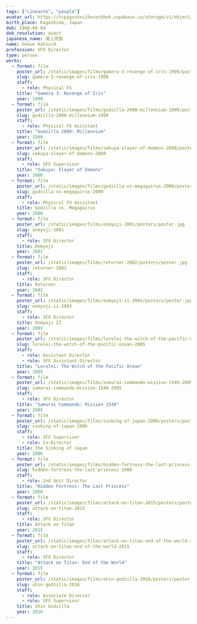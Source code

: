 ```yaml
---
tags: ["cineaste", "people"]
avatar_url: https://tcpyguvhxiihxcocbhoh.supabase.co/storage/v1/object/public/godzilla-cineaste-public/content/people/onoue-katsuro/onoe-katsuhiro.jpg
birth_place: Kagoshima, Japan
dob: 1960-06-04
dob_resolution: exact
japanese_name: 尾上克郎
name: Onoue Katsurô
profession: VFX Director
type: person
works:
  - format: film
    poster_url: /static/images/films/gamera-3-revenge-of-iris-1999/posters/poster.jpg
    slug: gamera-3-revenge-of-iris-1999
    staff:
      - role: Physical FX
    title: "Gamera 3: Revenge of Iris"
    year: 1999
  - format: film
    poster_url: /static/images/films/godzilla-2000-millennium-1999/posters/poster.jpg
    slug: godzilla-2000-millennium-1999
    staff:
      - role: Physical FX Assistant
    title: "Godzilla 2000: Millennium"
    year: 1999
  - format: film
    poster_url: /static/images/films/sakuya-slayer-of-demons-2000/posters/poster.jpg
    slug: sakuya-slayer-of-demons-2000
    staff:
      - role: SFX Supervisor
    title: "Sakuya: Slayer of Demons"
    year: 2000
  - format: film
    poster_url: /static/images/films/godzilla-vs-megaguirus-2000/posters/poster.jpg
    slug: godzilla-vs-megaguirus-2000
    staff:
      - role: Physical FX Assistant
    title: Godzilla vs. Megaguirus
    year: 2000
  - format: film
    poster_url: /static/images/films/onmyoji-2001/posters/poster.jpg
    slug: onmyoji-2001
    staff:
      - role: SFX Director
    title: Onmyoji
    year: 2001
  - format: film
    poster_url: /static/images/films/returner-2002/posters/poster.jpg
    slug: returner-2002
    staff:
      - role: SFX Director
    title: Returner
    year: 2002
  - format: film
    poster_url: /static/images/films/onmyoji-ii-2003/posters/poster.jpg
    slug: onmyoji-ii-2003
    staff:
      - role: SFX Director
    title: Onmyoji II
    year: 2003
  - format: film
    poster_url: /static/images/films/lorelei-the-witch-of-the-pacific-ocean-2005/posters/poster.jpg
    slug: lorelei-the-witch-of-the-pacific-ocean-2005
    staff:
      - role: Assistant Director
      - role: SFX Assistant Director
    title: "Lorelei: The Witch of the Pacific Ocean"
    year: 2005
  - format: film
    poster_url: /static/images/films/samurai-commando-mission-1549-2005/posters/poster.jpg
    slug: samurai-commando-mission-1549-2005
    staff:
      - role: SFX Director
    title: "Samurai Commando: Mission 1549"
    year: 2005
  - format: film
    poster_url: /static/images/films/sinking-of-japan-2006/posters/poster.jpg
    slug: sinking-of-japan-2006
    staff:
      - role: SFX Supervisor
      - role: Co-Director
    title: The Sinking of Japan
    year: 2006
  - format: film
    poster_url: /static/images/films/hidden-fortress-the-last-princess-2008/posters/poster.jpg
    slug: hidden-fortress-the-last-princess-2008
    staff:
      - role: 2nd Unit Director
    title: "Hidden Fortress: The Last Princess"
    year: 2008
  - format: film
    poster_url: /static/images/films/attack-on-titan-2015/posters/poster.jpg
    slug: attack-on-titan-2015
    staff:
      - role: SFX Director
    title: Attack on Titan
    year: 2015
  - format: film
    poster_url: /static/images/films/attack-on-titan-end-of-the-world-2015/posters/poster.jpg
    slug: attack-on-titan-end-of-the-world-2015
    staff:
      - role: SFX Director
    title: "Attack on Titan: End of the World"
    year: 2015
  - format: film
    poster_url: /static/images/films/shin-godzilla-2016/posters/poster.jpg
    slug: shin-godzilla-2016
    staff:
      - role: Associate Director
      - role: SFX Supervisor
    title: Shin Godzilla
    year: 2016
---
```

